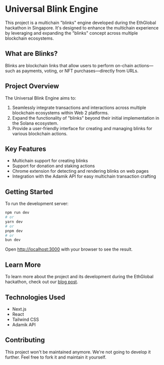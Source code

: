 # Universal Blink Engine

This project is a multichain "blinks" engine developed during the EthGlobal hackathon in Singapore. It's designed to enhance the multichain experience by leveraging and expanding the "blinks" concept across multiple blockchain ecosystems.

## What are Blinks?

Blinks are blockchain links that allow users to perform on-chain actions—such as payments, voting, or NFT purchases—directly from URLs.

## Project Overview

The Universal Blink Engine aims to:

1. Seamlessly integrate transactions and interactions across multiple blockchain ecosystems within Web 2 platforms.
2. Expand the functionality of "blinks" beyond their initial implementation in the Solana ecosystem.
3. Provide a user-friendly interface for creating and managing blinks for various blockchain actions.

## Key Features

- Multichain support for creating blinks
- Support for donation and staking actions
- Chrome extension for detecting and rendering blinks on web pages
- Integration with the Adamik API for easy multichain transaction crafting

## Getting Started

To run the development server:

```bash
npm run dev
# or
yarn dev
# or
pnpm dev
# or
bun dev
```

Open [http://localhost:3000](http://localhost:3000) with your browser to see the result.

## Learn More

To learn more about the project and its development during the EthGlobal hackathon, check out our [blog post](https://adamik.io/blog/ethglobal-building-a-multichain-blinks-engine).

## Technologies Used

- Next.js
- React
- Tailwind CSS
- Adamik API

## Contributing

This project won't be maintained anymore. We're not going to develop it further. Feel free to fork it and maintain it yourself.
